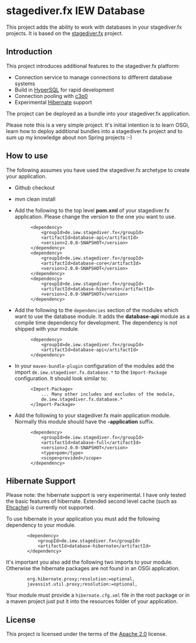 # stagediver.fx IEW Database
This project adds the ability to work with databases in your stagediver.fx projects. It is based on the [stagediver.fx](https://github.com/qaware/stagediver.fx) project.

## Introduction
This project introduces additional features to the stagediver.fx platform:

- Connection service to manage connections to different database systems
- Build in [HyperSQL](http://hsqldb.org/) for rapid development
- Connection pooling with [c3p0](http://www.mchange.com/projects/c3p0/)
- Experimental [Hibernate](http://hibernate.org/) support

The project can be deployed as a bundle into your stagediver.fx application.

Please note this is a very simple project. It's initial intention is to learn OSGi, learn how to deploy additional bundles into a stagediver.fx project and to sum up my knowledge about non Spring projects :-)

## How to use
The following assumes you have used the stagediver.fx archetype to create your application.

- Github checkout
- mvn clean install
- Add the following to the top level **pom.xml** of your stagediver.fx application. Please change the version to the one you want to use.

            <dependency>
                <groupId>de.iew.stagediver.fx</groupId>
                <artifactId>database-api</artifactId>
                <version>2.0.0-SNAPSHOT</version>
            </dependency>
            <dependency>
                <groupId>de.iew.stagediver.fx</groupId>
                <artifactId>database-core</artifactId>
                <version>2.0.0-SNAPSHOT</version>
            </dependency>
            <dependency>
                <groupId>de.iew.stagediver.fx</groupId>
                <artifactId>database-hibernate</artifactId>
                <version>2.0.0-SNAPSHOT</version>
            </dependency>

- Add the following to the <code>dependencies</code> section of the modules which want to use the database module. It adds the **database-api** module as a compile time dependency for development. The dependency is not shipped with your module.

            <dependency>
                <groupId>de.iew.stagediver.fx</groupId>
                <artifactId>database-api</artifactId>
            </dependency>

- In your <code>maven-bundle-plugin</code> configuration of the modules add the import <code>de.iew.stagediver.fx.database.*</code> to the <code>Import-Package</code> configuration. It should look similar to:

            <Import-Package>
                ... Many other includes and excludes of the module,
                de.iew.stagediver.fx.database.*
            </Import-Package>

- Add the following to your stagediver.fx main application module. Normally this module should have the **-application** suffix.

            <dependency>
                <groupId>de.iew.stagediver.fx</groupId>
                <artifactId>database-full</artifactId>
                <version>2.0.0-SNAPSHOT</version>
                <type>pom</type>
                <scope>provided</scope>
            </dependency>

## Hibernate Support
Please note: the hibernate support is very experimental. I have only tested the basic features of hibernate. Extended
second level cache (such as [Ehcache](http://ehcache.org/)) is currently not supported.

To use hibernate in your application you must add the following dependency to your module.

            <dependency>
                <groupId>de.iew.stagediver.fx</groupId>
                <artifactId>database-hibernate</artifactId>
            </dependency>

It's important you also add the following two imports to your module. Otherwise the hibernate packages are not found in
an OSGi application.

            org.hibernate.proxy;resolution:=optional,
            javassist.util.proxy;resolution:=optional,

Your module must provide a <code>hibernate.cfg.xml</code> file in the root package or in a maven project just put it
into the resources folder of your application.

## License
This project is licensed under the terms of the [Apache 2.0](http://www.apache.org/licenses/LICENSE-2.0.txt) license.